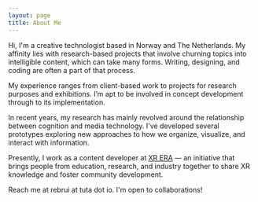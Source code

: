 ```yaml
---
layout: page
title: About Me
---
```


Hi, I'm a creative technologist based in Norway and The Netherlands. My affinity lies with research-based projects that involve churning topics into intelligible content, which can take many forms. Writing, designing, and coding are often a part of that process.

<!-- Writing is an activity through which I think, and designing is how ideas take shape. I see coding not only as a means for creative output but as a form of practical engagement through which theoretical understanding can emerge. -->

My experience ranges from client-based work to projects for research purposes and exhibitions. I’m apt to be involved in concept development through to its implementation.

In recent years, my research has mainly revolved around the relationship between cognition and media technology. I've developed several prototypes exploring new approaches to how we organize, visualize, and interact with information.

Presently, I work as a content developer at [XR ERA](https://xrera.eu/) — an initiative that brings people from education, research, and industry together to share XR knowledge and foster community development.

Reach me at rebrui at tuta dot io. I'm open to collaborations!

<!-- <div style="padding:56.25% 0 0 0;position:relative;"><iframe src="https://player.vimeo.com/video/191818024?h=ce3cfce55b" style="position:absolute;top:0;left:0;width:100%;height:100%;" frameborder="0" allow="autoplay; fullscreen; picture-in-picture" allowfullscreen></iframe></div><script src="https://player.vimeo.com/api/player.js"></script> -->
